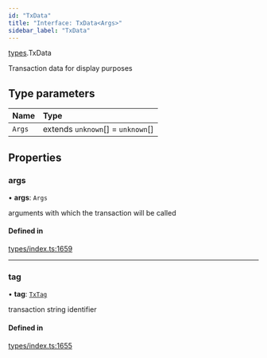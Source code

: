 ```yaml
---
id: "TxData"
title: "Interface: TxData<Args>"
sidebar_label: "TxData"
---
```


[types](../../../modules/Types/Types.md).TxData

Transaction data for display purposes

## Type parameters

| Name | Type |
| :------ | :------ |
| `Args` | extends `unknown`[] = `unknown`[] |

## Properties

### args

• **args**: `Args`

arguments with which the transaction will be called

#### Defined in

[types/index.ts:1659](https://github.com/PolymeshAssociation/polymesh-sdk/blob/d4e2c127f/src/types/index.ts#L1659)

___

### tag

• **tag**: [`TxTag`](../../../modules/Generated/Types/Types.md#txtag)

transaction string identifier

#### Defined in

[types/index.ts:1655](https://github.com/PolymeshAssociation/polymesh-sdk/blob/d4e2c127f/src/types/index.ts#L1655)
